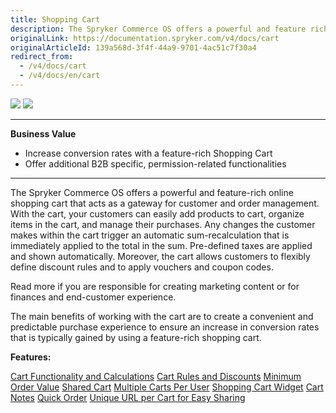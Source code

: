 ```yaml
---
title: Shopping Cart
description: The Spryker Commerce OS offers a powerful and feature rich online shopping cart that acts as a gateway for customer and order management.
originalLink: https://documentation.spryker.com/v4/docs/cart
originalArticleId: 139a568d-3f4f-44a9-9701-4ac51c7f30a4
redirect_from:
  - /v4/docs/cart
  - /v4/docs/en/cart
---
```


<div class='feature-text'>
    <div class='feature-images'>
    <img class="light-mode" src="https://spryker.s3.eu-central-1.amazonaws.com/docs/Document+360/Capabilities+icons/light/cart.svg"/>
    <img class="dark-mode" src="https://spryker.s3.eu-central-1.amazonaws.com/docs/Document+360/Capabilities+icons/dark/cart.svg"/>
    </div>
    <div class="feature-text-wrap">

***
**Business Value**
* Increase conversion rates with a feature-rich Shopping Cart
* Offer additional B2B specific, permission-related functionalities
***

The Spryker Commerce OS offers a powerful and feature-rich online shopping cart that acts as a gateway for customer and order management. With the cart, your customers can easily add products to cart, organize items in the cart, and manage their purchases. Any changes the customer makes within the cart trigger an automatic sum-recalculation that is immediately applied to the total in the sum. Pre-defined taxes are applied and shown automatically. Moreover, the cart allows customers to flexibly define discount rules and to apply vouchers and coupon codes.

Read more if you are responsible for creating marketing content or for finances and end-customer experience.

The main benefits of working with the cart are to create a convenient and predictable purchase experience to ensure an increase in conversion rates that is typically gained by using a feature-rich shopping cart.
</div>
</div>

**Features:**
<div>
<a class="feature-link" href="https://documentation.spryker.com/v4/docs/cart-functionality-calculations">Cart Functionality and Calculations</a>   
<a class="feature-link" href="https://documentation.spryker.com/v4/docs/cart-rules-discounts">Cart Rules and Discounts</a>   
<a class="feature-link" href="https://documentation.spryker.com/v4/docs/minimum-order-value-201903">Minimum Order Value</a>   
<a class="feature-link" href="https://documentation.spryker.com/v4/docs/shared-cart">Shared Cart</a>   
<a class="feature-link" href="https://documentation.spryker.com/v4/docs/multiple-cart-per-user">Multiple Carts Per User</a>   
    <a class="feature-link" href="https://documentation.spryker.com/v4/docs/cart-widget">Shopping Cart Widget</a>  
    <a class="feature-link" href="https://documentation.spryker.com/v4/docs/cart-notes">Cart Notes</a>  
    <a class="feature-link" href="https://documentation.spryker.com/v4/docs/quick-order-201903">Quick Order</a>
<a class="feature-link" href="https://documentation.spryker.com/v4/docs/unique-url-per-cart-for-easy-sharing-201907">Unique URL per Cart for Easy Sharing</a>   
    </div>
